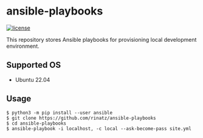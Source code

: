 # ansible-playbooks

[![license](https://img.shields.io/badge/LICENSE-MIT-blue.svg)](LICENSE)

This repository stores Ansible playbooks for provisioning local development environment.

## Supported OS

- Ubuntu 22.04

## Usage

```shell
$ python3 -m pip install --user ansible
$ git clone https://github.com/rinatz/ansible-playbooks
$ cd ansible-playbooks
$ ansible-playbook -i localhost, -c local --ask-become-pass site.yml
```
